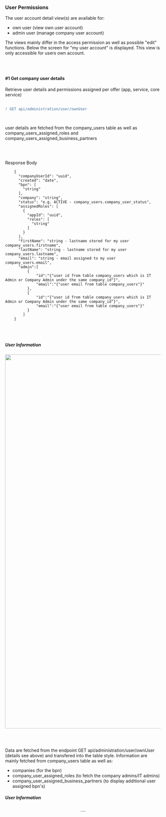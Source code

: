 ### User Permissions

The user account detail view(s) are available for:
* own user (view own user account)
* admin user (manage company user account) 

The views mainly differ in the access permission as well as possible "edit" functions.
Below the screen for "my user account" is displayed. This view is only accessible for users own account.

<p align='center'>
<image>
<p>

<br>

#### #1 Get company user details
Retrieve user details and permissions assigned per offer (app, service, core service)  
<br>

```diff
! GET api/administration/user/ownUser
```

<br>

user details are fetched from the company_users table as well as company_users_assigned_roles and company_users_assigned_business_partners

<br>
<br>

Response Body

		{
		  "companyUserId": "uuid",
		  "created": "date",
		  "bpn": [
		    "string"
		  ],
		  "company": "string",
		  "status": "e.g. ACTIVE - company_users.company_user_status",
		  "assignedRoles": [
		    {
		      "appId": "uuid",
		      "roles": [
		        "string"
		      ]
		    }
		  ],
		  "firstName": "string - lastname stored for my user company_users.firstname",
		  "lastName": "string - lastname stored for my user company_users.lastname",
		  "email": "string - email assigned to my user company_users.email",
		  "admin":[
			  { 
				  "id":"{"user id from table company_users which is IT Admin or Company Admin under the same company_id"}",
				  "email":"{"user email from table company_users"}"
			  },
			  {
				  "id":"{"user id from table company_users which is IT Admin or Company Admin under the same company_id"}",
				  "email":"{"user email from table company_users"}"
			  }
			]
		}

<br>
<br>

##### User Information

<p align="center">
<img width="1210" alt="image" src="https://github.com/catenax-ng/tx-portal-assets/assets/94133633/159eacbb-07a2-4660-94ed-3f2bce802a22">
</p>

<br>
<br>

Data are fetched from the endpoint GET api/administration/user/ownUser (details see above) and transfered into the table style.
Information are mainly fetched from company_users table as well as:
* companies (for the bpn)
* company_user_assigned_roles (to fetch the company admins/IT admins)
* company_user_assigned_business_partners (to display additional user assigned bpn's)

##### User Information

<p align="center">
....
</p>

<br>
<br>


